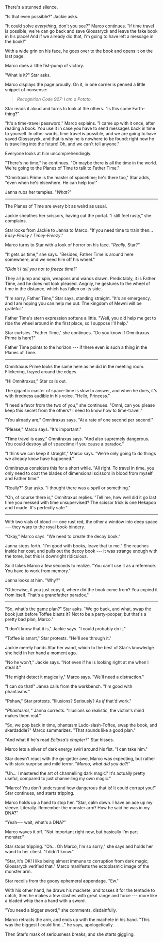 There's a stunned silence.

"Is that even possible?" Jackie asks.

"It could solve _everything_, don't you see?" Marco continues. "If time travel is possible,
we're can go back and save Glossaryck and leave the fake book in his place! And if we already
did that, I'm going to have left a message in the book!"

With a wide grin on his face, he goes over to the book and opens it on the last page.

Marco does a little fist-pump of victory. 

"What is it?" Star asks.

Marco displays the page proudly. On it, in one corner is penned a little snippet of nonsense:

> _Recognition Code 927: I am a Potato._

Star reads it aloud and turns to look at the others. "Is this some Earth-thing?"

"It's a time-travel password," Marco explains. "I came up with it once, after reading
a book. You use it in case you have to send messages back in time to yourself. In other
words, time travel is possible, and we are going to have saved Glossaryck, and that is
why he is nowhere to be found: right now he is travelling into the future! Oh,
and we can't tell anyone."

Everyone looks at him uncomprehendingly.

"There's no time," he continues. "Or maybe there is all the time in the world. We're going to
the Planes of Time to talk to Father Time."

"Omnitraxis Prime is the master of spacetime; he's there too," Star adds, "even when he's elsewhere. He can
help too!"

Janna rubs her temples. "_What?_"

----

The Planes of Time are every bit as weird as usual.

Jackie sheathes her scissors, having cut the portal. "I still feel rusty," she complains.

Star looks from Jackie to Janna to Marco. "If you need time to train then... _Easy-Peasy / Timey-Freezy_."

Marco turns to Star with a look of horror on his face. "_Really_, Star?"

"It gets us time," she says. "Besides, Father Time is around here somewhere, and we need him
off his wheel."

"_Didn't I tell you not to freeze time?_"

They all jump and spin, weapons and wands drawn. Predictably, it is Father Time,
and he does not look pleased. Angrily, he gestures to the wheel of time in the distance,
which has fallen on its side.

"I'm sorry, Father Time," Star says, standing straight. "It's an emergency, and I am hoping
you can help me out. The kingdom of Mewni will be grateful."

Father Time's stern expression softens a little. "Well, you did help me get to ride the
wheel around in the first place, so I suppose I'll help."

Star curtsies. "Father Time," she continues. "Do you know if Omnitraxus Prime is here?"

Father Time points to the horizon --- if there even is such a thing in the Planes of Time.

----

Omnitraxus Prime looks the same here as he did in the meeting room. Flickering,
frayed around the edges.

"Hi Omnitraxus," Star calls out.

The gigantic master of space-time is slow to answer, and when he does, it's with
tiredness audible in his voice. "Hello, Princess."

"I need a favor from the two of you," she continues. "Omni, can you please keep this
secret from the others? I need to know how to time-travel."

"You already are," Omnitraxus says. "At a rate of one second per second."

"Please," Marco says. "It's important."

"Time travel is easy," Omnitraxus says. "And also supremely dangerous. You could destroy
all of spacetime if you cause a paradox."

"I think we can keep it straight," Marco says. "We're only going to do things we already
know have happened."

Omnitraxus considers this for a short while.
"All right. To travel in time, you only need to coat the blades of dimensional scissors in blood
from myself and Father time."

"Really?" Star asks. "I thought there was a _spell_ or something."

"Oh, of course there is," Omnitraxus replies. "Tell me, how well did it go last time
you messed with time unsupervised? The scissor trick is one Hekapoo and I made. It's perfectly
safe."

----

With two vials of blood --- one rust red, the other a window into deep space --- they warp
to the royal book-bindery.

"Okay," Marco says. "We need to create the decoy book."

Janna steps forth. "I'm good with books, leave that to me." She reaches inside her
coat, and pulls out the decoy book --- it was strange enough with the tome, but this
is downright ridiculous.

So it takes Marco a few seconds to realize. "You can't use it as a reference. You 
have to work from memory."

Janna looks at him. "Why?"

"Otherwise, if you just copy it, where did the book come from? You copied it from
itself. That's a grandfather paradox."

----

"So, what's the game plan?" Star asks. "We go back, and what, swap the book just before
Toffee blasts it? Not to be a party-pooper, but that's a pretty bad plan, Marco."

"I don't know that it is," Jackie says. "I could probably do it."

"Toffee is smart," Star protests. "He'll see through it."

Jackie merely hands Star her wand, which to the best of Star's knowledge
she held in her hand a moment ago.

"No he won't," Jackie says. "Not even if he is looking right at me when I steal it."

"He might detect it magically," Marco says. "We'll need a distraction."

"I can do that!" Janna calls from the workbench. "I'm good with phantasms."

"Pshaw," Star protests. "Illusions? Seriously? As _if_ that'd work."

"_Phantasms,_" Janna corrects. "Illusions so realistic, the victim's mind makes them
real."

"So, we pop back in time, phantasm Ludo-slash-Toffee, swap the book, and skerdaddle?"
Marco summarizes. "That sounds like a good plan."

"And what if he's read _Eclipsa's chapter?_" Star hisses.

Marco lets a sliver of dark energy swirl around his fist. "I can take him."

Star doesn't react with the go-getter awe, Marco was expecting, but rather with
stark surprise and mild terror. "_Marco, what did you do?!_"

"Uh... I mastered the art of channelling dark magic? It's actually pretty useful,
compared to just channelling my own magic."

"Marco! You don't understand how dangerous that is! It could corrupt you!" Star continues,
and starts tripping.

Marco holds up a hand to stop her. "Star, calm down. I have an ace up my sleeve. Literally.
Remember the monster arm? How he said he was in my DNA?"

"Yeah--- wait, what's a DNA?"

Marco waves it off. "Not important right now, but basically I'm part monster."

Star stops tripping. "Oh... Oh Marco, I'm so sorry," she says and holds her wand 
to her chest. "I didn't know."

"Star, it's OK! I like being almost immune to corruption from dark magic;
Glossaryck verified that." Marco manifests the ectoplasmic image of the monster arm.

Star recoils from the gooey ephemeral appendage. "Ew."

With his other hand, he draws his machete, and tosses it for the tentacle to catch, then he makes a few slashes
with great range and force --- more like a bladed whip than a hand with a sword.

"You need a bigger sword," she comments, disdainfully.

Marco retracts the arm, and ends up with the machete in his hand. "This was the biggest I could find..." he
says, apologetically.

Then Star's mask of seriousness breaks, and she starts giggling.

